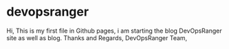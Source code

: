 # devopsranger
Hi, This is my first file in Github pages, i am starting the blog DevOpsRanger site as well as blog.
Thanks and Regards,
DevOpsRanger Team,
